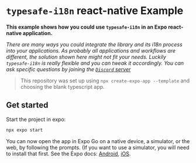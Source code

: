 # `typesafe-i18n` react-native Example

**This example shows how you could use `typesafe-i18n` in an Expo react-native application.**

_There are many ways you could integrate the library and its i18n process into your applications. As  probably all applications and workflows are different, the solution shown here might not fit your needs. Luckily `typesafe-i18n` is really flexible and you can tweak it accordingly. You can ask specific questions by joining the [`Discord` server](https://discord.gg/T27AHfaADK)_

> This repository was set up using `npx create-expo-app --template` and choosing the blank typescript app.


## Get started

Start the project in expo:

```bash
npx expo start
```

You can now open the app in Expo Go on a native device, a simulator, or the web, by following the prompts. (If you
want to use a simulator, you will need to install that first. See the Expo docs:
[Android](https://docs.expo.dev/workflow/android-studio-emulator/),
[iOS](https://docs.expo.dev/workflow/ios-simulator/).
